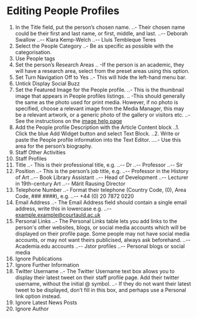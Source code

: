 # Editing People Profiles

1. In the Title field, put the person’s chosen name.
..- Their chosen name could be their first and last name, or first, middle, and last.
..-- Deborah Swallow
..-- Klara Kemp-Welch
..-- Lluis Tembleque Teres
2. Select the People Category
..- Be as specific as possible with the categorisation.
3. Use People tags
4. Set the person’s Research Areas
.. -If the person is an academic, they will have a research area, select from the preset areas using this option.
5. Set Turn Navigation Off to Yes
..- This will hide the left-hand menu bar. 
6. Untick Display Social Buzz
7. Set the Featured Image for the People profile.
..- This is the thumbnail image that appears in People profiles listings.
.. -This should generally the same as the photo used for print media. However, if no photo is specified, choose a relevant image from the Media Manager, this may be a relevant artwork, or a generic photo of the gallery or visitors etc.
..- See the instructions on the [image help page](/media/)
8. Add the People profile Description with the Article Content block
..1. Click the blue Add Widget button and select Text Block.
..2. Write or paste the People profile information into the Text Editor.
....- Use this area for the person’s biography.
9. Staff Other Activities
10. Staff Profiles
11. Title
..- This is their professional title, e.g.
..-- Dr
..-- Professor
..-- Sir
12. Position
..- This is the person’s job title, e.g.
..-- Professor in the History of Art
..-- Book Library Assistant
..-- Head of Development
..-- Lecturer in 19th-century Art
..-- Märit Rausing Director
13. Telephone Number
..- Format their telephone (Country Code, (0), Area Code, ### ####), e.g.
..-- +44 (0) 20 7872 0220
14. Email Address
..- The Email Address field should contain a single email address, write this in lowercase e.g.
..-- example.example@courtauld.ac.uk
15. Personal Links
..- The Personal Links table lets you add links to the person's other websites, blogs, or social 	media accounts which will be displayed on their profile page. Some people may not have social media accounts, or may not want theirs publicised, always ask beforehand.
..-- Academia.edu accounts
..-- Jstor profiles
..-- Personal blogs or social media
16. Ignore Publications
17. Ignore Further Information
18. Twitter Username
..- The Twitter Username text box allows you to display their latest tweet on their staff profile page. Add their twitter username, without the initial @ symbol.
..- If they do not want their latest tweet to be displayed, don’t fill in this box, and perhaps use a Personal link option instead.
19. Ignore Latest News Posts
20. Ignore Author